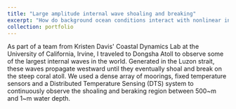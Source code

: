 ```yaml
---
title: "Large amplitude internal wave shoaling and breaking"
excerpt: "How do background ocean conditions interact with nonlinear internal waves to affect shoaling and breaking dynamics? We sampled some of the largest internal waves in the world to find out.<br/><img src='/images/500x300.png'>"
collection: portfolio
---
```


As part of a team from Kristen Davis' Coastal Dynamics Lab at the University of California, Irvine, I traveled to Dongsha Atoll to observe some of the largest internal waves in the world. Generated in the Luzon strait, these waves propagate westward until they eventually shoal and break on the steep coral atoll. We used a dense array of moorings, fixed temperature sensors and a Distributed Temperature Sensing (DTS) system to continuously observe the shoaling and beraking region between 500~m and 1~m water depth.
